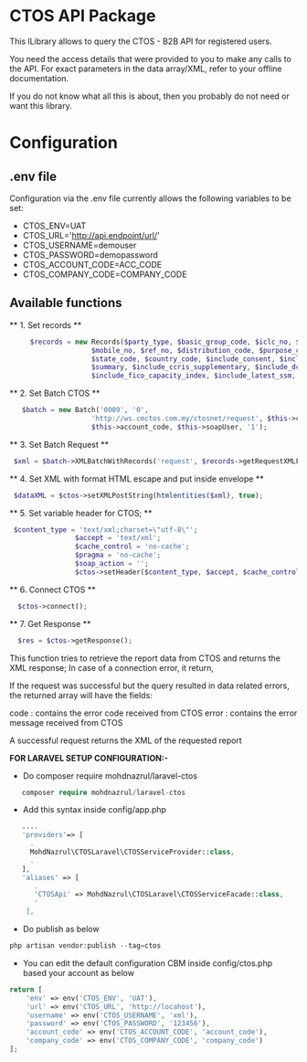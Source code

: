 # CTOS API Package

This lLibrary allows to query the CTOS - B2B API for registered users. 

You need the access details that were provided to you to make any calls to the API.
For exact parameters in the data array/XML, refer to your offline documentation.

If you do not know what all this is about, then you probably do not need or want this library.

# Configuration
## .env file

Configuration via the .env file currently allows the following variables to be set:
- CTOS_ENV=UAT
- CTOS_URL='http://api.endpoint/url/'
- CTOS_USERNAME=demouser
- CTOS_PASSWORD=demopassword
- CTOS_ACCOUNT_CODE=ACC_CODE
- CTOS_COMPANY_CODE=COMPANY_CODE

## Available functions
** 1. Set records **
```php
     $records = new Records($party_type, $basic_group_code, $iclc_no, $nicbr_no, $name,
                    $mobile_no, $ref_no, $distribution_code, $purpose_code, $purpose_content,
                    $state_code, $country_code, $include_consent, $include_ctos, $include_trex, $include_ccris,
                    $summary, $include_ccris_supplementary, $include_dcheque, $include_fico, $include_sme_financial_health_indicator,
                    $include_fico_capacity_index, $include_latest_ssm, $entity_key_confirm);
```
** 2. Set Batch CTOS **
```php
   $batch = new Batch('0009', '0',
                    'http://ws.cmctos.com.my/ctosnet/request', $this->company_code,
                    $this->account_code, $this->soapUser, '1');
```
** 3. Set Batch Request **
```php
 $xml = $batch->XMLBatchWithRecords('request', $records->getRequestXMLFormat('request'));
```
** 4. Set XML with format HTML escape and put inside envelope **
```php
 $dataXML = $ctos->setXMLPostString(htmlentities($xml), true);

```
** 5. Set variable header for CTOS; **
```php
 $content_type = 'text/xml;charset=\"utf-8\"';
                $accept = 'text/xml';
                $cache_control = 'no-cache';
                $pragma = 'no-cache';
                $soap_action = '';
                $ctos->setHeader($content_type, $accept, $cache_control, $pragma, $soap_action, true);

```
** 6. Connect CTOS **
```php
  $ctos->connect();

```
** 7. Get Response **
```php 
  $res = $ctos->getResponse();

```
 

This function tries to retrieve the report data from CTOS and returns the XML response;
In case of a connection error, it return,

If the request was successful but the query resulted in data related errors, the returned array will have the fields:

code  : contains the error code received from CTOS
error : contains the error message received from CTOS

A successful request returns the XML of the requested report



**FOR LARAVEL SETUP CONFIGURATION:-**

- Do composer require mohdnazrul/laravel-ctos
```php
   composer require mohdnazrul/laravel-ctos
```
- Add this syntax inside config/app.php
```php
   ....
   'providers'=> [
     .
     MohdNazrul\CTOSLaravel\CTOSServiceProvider::class,
     .
   ],
   'aliases' => [
      .
      'CTOSApi' => MohdNazrul\CTOSLaravel\CTOSServiceFacade::class,
      '
    ],
``` 
- Do publish as below
```php
php artisan vendor:publish --tag=ctos 
```
- You can edit the default configuration CBM inside config/ctos.php based your account as below
```php
return [
    'env' => env('CTOS_ENV', 'UAT'),
    'url' => env('CTOS_URL', 'http://locahost'),
    'username' => env('CTOS_USERNAME', 'xml'),
    'password' => env('CTOS_PASSWORD', '123456'),
    'account_code' => env('CTOS_ACCOUNT_CODE', 'account_code'),
    'company_code' => env('CTOS_COMPANY_CODE', 'company_code')
];
``` 